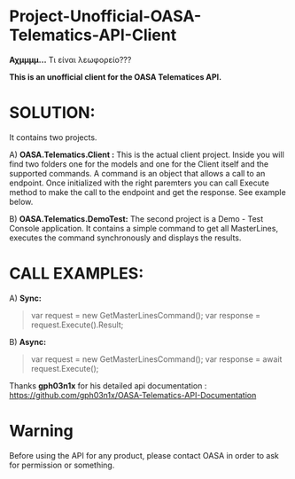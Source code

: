 # Project-Unofficial-OASA-Telematics-API-Client
**Αχμμμμ...** Τι είναι λεωφορείο???

**This is an unofficial client for the OASA Telematices API.**

# SOLUTION: 
It contains two projects.

A) **OASA.Telematics.Client :** This is the actual client project. Inside you will find two folders one for the models and one for the Client itself and the supported commands. A command is an object that allows a call to an endpoint. Once initialized with the right paremters you can call Execute method to make the call to the endpoint and get the response. See example below.

B) **OASA.Telematics.DemoTest:** The second project is a Demo - Test Console application. It contains a simple command to get all MasterLines, executes the command synchronously and displays the results.

# CALL EXAMPLES: 

A) **Sync:**        
>var request = new GetMasterLinesCommand(); 
>var response = request.Execute().Result; 

B) **Async:** 
>var request = new GetMasterLinesCommand(); 
>var response = await request.Execute();

Thanks **gph03n1x** for his detailed api documentation : 
https://github.com/gph03n1x/OASA-Telematics-API-Documentation

# Warning 
Before using the API for any product, please contact OASA in order to ask for permission or something.

